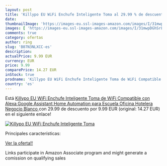 ```yaml
---
layout: post
title: 'Killypo EU WiFi Enchufe Inteligente Toma al 29.99 % de descuento'
date: 
thumbnailImage: 'https://images-eu.ssl-images-amazon.com/images/I/31mwpDGhSrL._SL200_.jpg'
images: [ 'https://images-eu.ssl-images-amazon.com/images/I/31mwpDGhSrL._SL200_.jpg' ]
comments: true
category: ofertas
author: ring
slug: 'B07N3NLXCC-es'
description:
actualPrice: 9.99 EUR
currency: EUR
price: 9.99
comparePrice: 14.27 EUR
inStock: true
prodname: 'Killypo EU WiFi Enchufe Inteligente Toma de WiFi Compatible con Alexa Google Assistant Home Automation para Escuela Oficina Hotelera Negocio Blanco '
country: 'es'
---
```


Está [Killypo EU WiFi Enchufe Inteligente Toma de WiFi Compatible con Alexa Google Assistant Home Automation para Escuela Oficina Hotelera Negocio Blanco ](https://www.amazon.es/dp/B07N3NLXCC/?tag=tolees-21) con 29.99 de descuento por 9.99 EUR (original: 14.27 EUR) en el siguiente enlace!

[![Killypo EU WiFi Enchufe Inteligente Toma](https://images-eu.ssl-images-amazon.com/images/I/31mwpDGhSrL._SL200_.jpg)](https://www.amazon.es/dp/B07N3NLXCC/?tag=tolees-21)

Principales características:


[Ver la oferta!!](https://www.amazon.es/dp/B07N3NLXCC/?tag=tolees-21)

Links participate in Amazon Associate program and might generate a comission on qualifying sales



